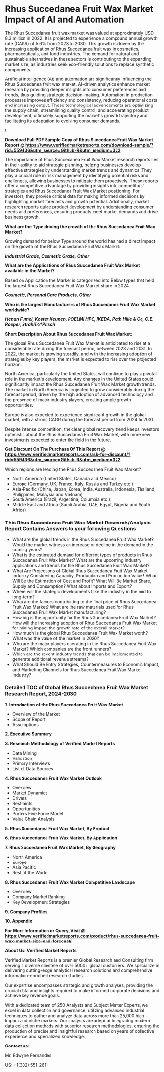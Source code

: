 <meta name="title" content="Global Rhus Succedanea Fruit Wax Market Impact of AI and Automation"><meta name="description" content="The Rhus Succedanea fruit wax market was valued at approximately USD 8.3 million in 2022. It is projected to experience a compound annual growth rate (CAGR) of 5.6% fr"><meta name="title" content="Rhus Succedanea Fruit Wax Market Size, Share, Scope, Trends, Growth, Opportunities, Analysis, Forecast"><h1>Rhus Succedanea Fruit Wax Market Impact of AI and Automation</h1><p>The Rhus Succedanea fruit wax market was valued at approximately USD 8.3 million in 2022. It is projected to experience a compound annual growth rate (CAGR) of 5.6% from 2023 to 2030. This growth is driven by the increasing application of Rhus Succedanea fruit wax in cosmetics, pharmaceuticals, and food industries. The demand for natural and sustainable alternatives in these sectors is contributing to the expanding market size, as industries seek eco-friendly solutions to replace synthetic components.</p><p>Artificial Intelligence (AI) and automation are significantly influencing the Rhus Succedanea fruit wax market. AI-driven analytics enhance market research by providing deeper insights into consumer preferences and trends, thus guiding strategic decision-making. Automation in production processes improves efficiency and consistency, reducing operational costs and increasing output. These technological advancements are optimizing the supply chain, streamlining quality control, and accelerating product development, ultimately supporting the market's growth trajectory and facilitating its adaptation to evolving consumer demands.</p>t</p><p id="" class=""><strong>Download Full PDF Sample Copy of Rhus Succedanea Fruit Wax Market Report @ <a href="https://www.verifiedmarketreports.com/download-sample/?rid=559436&utm_source=Github-R&utm_medium=322" target="_blank">https://www.verifiedmarketreports.com/download-sample/?rid=559436&utm_source=Github-R&utm_medium=322</a></strong></p><p>The importance of&nbsp;Rhus Succedanea Fruit Wax Market research reports lies in their ability to aid strategic planning, helping businesses develop effective strategies by understanding market trends and dynamics. They play a crucial role in risk management by identifying potential risks and challenges, allowing businesses to mitigate them proactively. These reports offer a competitive advantage by providing insights into competitors' strategies and Rhus Succedanea Fruit Wax Market positioning. For investors, they provide critical data for making informed decisions by highlighting market forecasts and growth potential. Additionally, market research reports guide product development by understanding consumer needs and preferences, ensuring products meet market demands and drive business growth.</p><p><strong>What are the&nbsp;Type driving the growth of the Rhus Succedanea Fruit Wax Market?</strong></p><p id="" class="">Growing demand for below Type around the world has had a direct impact on the growth of the Rhus Succedanea Fruit Wax Market:</p><em><strong>Industrial Grade, Cosmetic Grade, Other</strong></em></p><strong>What are the&nbsp;Applications&nbsp;of Rhus Succedanea Fruit Wax Market available in the Market?</strong></p><p id="" class="">Based on Application the Market is categorized into Below types that held the largest Rhus Succedanea Fruit Wax Market share In 2024.</p><em><strong>Cosmetic, Personal Care Products, Other</strong></em></p><strong>Who is the largest Manufacturers of Rhus Succedanea Fruit Wax Market worldwide?</strong></p><p><em><strong>Henan Fumei, Koster Keunen, ROELMI HPC, IKEDA, Poth Hille & Co, C.E. Roeper, Strahlï¼†Pitsch</strong></em></p><p id="" class=""><strong>Short Description About Rhus Succedanea Fruit Wax Market:</strong></p><p>The global Rhus Succedanea Fruit Wax Market is anticipated to rise at a considerable rate during the forecast period, between 2023 and 2031. In 2022, the market is growing steadily, and with the increasing adoption of strategies by key players, the market is expected to rise over the projected horizon.</p><p>North America, particularly the United States, will continue to play a pivotal role in the market's development. Any changes in the United States could significantly impact the Rhus Succedanea Fruit Wax Market growth trends. The market in North America is projected to grow considerably during the forecast period, driven by the high adoption of advanced technology and the presence of major industry players, creating ample growth opportunities.</p><p>Europe is also expected to experience significant growth in the global market, with a strong CAGR during the forecast period from 2024 to 2031.</p><p>Despite intense competition, the clear global recovery trend keeps investors optimistic about the Rhus Succedanea Fruit Wax Market, with more new investments expected to enter the field in the future.</p><p id="" class=""><strong>Get Discount On The Purchase Of This Report @ <a href="https://www.verifiedmarketreports.com/ask-for-discount/?rid=559436&utm_source=Github-R&utm_medium=322" target="_blank">https://www.verifiedmarketreports.com/ask-for-discount/?rid=559436&utm_source=Github-R&utm_medium=322</a></strong></p>Which regions are leading the Rhus Succedanea Fruit Wax Market?</p><ul><li>North America (United States, Canada and Mexico)</li><li>Europe (Germany, UK, France, Italy, Russia and Turkey etc.)</li><li>Asia-Pacific (China, Japan, Korea, India, Australia, Indonesia, Thailand, Philippines, Malaysia and Vietnam)</li><li>South America (Brazil, Argentina, Columbia etc.)</li><li>Middle East and Africa (Saudi Arabia, UAE, Egypt, Nigeria and South Africa)</li></ul><h3 id="" class="">This Rhus Succedanea Fruit Wax Market Research/Analysis Report Contains Answers to your following Questions</h3><ul><li>What are the global trends in the Rhus Succedanea Fruit Wax Market? Would the market witness an increase or decline in the demand in the coming years?</li><li>What is the estimated demand for different types of products in Rhus Succedanea Fruit Wax Market? What are the upcoming industry applications and trends for the Rhus Succedanea Fruit Wax Market?</li><li>What Are Projections of Global Rhus Succedanea Fruit Wax Market Industry Considering Capacity, Production and Production Value? What Will Be the Estimation of Cost and Profit? What Will Be Market Share, Supply and Consumption? What about imports and Export?</li><li>Where will the strategic developments take the industry in the mid to long-term?</li><li>What are the factors contributing to the final price of Rhus Succedanea Fruit Wax Market? What are the raw materials used for Rhus Succedanea Fruit Wax Market manufacturing?</li><li>How big is the opportunity for the Rhus Succedanea Fruit Wax Market? How will the increasing adoption of Rhus Succedanea Fruit Wax Market for mining impact the growth rate of the overall market?</li><li>How much is the global Rhus Succedanea Fruit Wax Market worth? What was the value of the market In 2020?</li><li>Who are the major players operating in the Rhus Succedanea Fruit Wax Market? Which companies are the front runners?</li><li>Which are the recent industry trends that can be implemented to generate additional revenue streams?</li><li>What Should Be Entry Strategies, Countermeasures to Economic Impact, and Marketing Channels for Rhus Succedanea Fruit Wax Market Industry?</li></ul><h3 id="" class="">Detailed TOC of Global Rhus Succedanea Fruit Wax Market Research Report, 2024-2030</h3><p id="" class=""><strong>1. Introduction of the Rhus Succedanea Fruit Wax Market</strong></p><ul><li>Overview of the Market</li><li>Scope of Report</li><li>Assumptions</li></ul><p id="" class=""><strong>2. Executive Summary</strong></p><p id="" class=""><strong>3. Research Methodology of Verified Market Reports</strong></p><ul><li>Data Mining</li><li>Validation</li><li>Primary Interviews</li><li>List of Data Sources</li></ul><p id="" class=""><strong>4. Rhus Succedanea Fruit Wax Market Outlook</strong></p><ul><li>Overview</li><li>Market Dynamics</li><li>Drivers</li><li>Restraints</li><li>Opportunities</li><li>Porters Five Force Model</li><li>Value Chain Analysis</li></ul><p id="" class=""><strong>5. Rhus Succedanea Fruit Wax Market, By Product</strong></p><p id="" class=""><strong>6. Rhus Succedanea Fruit Wax Market, By Application</strong></p><p id="" class=""><strong>7. Rhus Succedanea Fruit Wax Market, By Geography</strong></p><ul><li>North America</li><li>Europe</li><li>Asia Pacific</li><li>Rest of the World</li></ul><p id="" class=""><strong>8. Rhus Succedanea Fruit Wax Market Competitive Landscape</strong></p><ul><li>Overview</li><li>Company Market Ranking</li><li>Key Development Strategies</li></ul><p id="" class=""><strong>9. Company Profiles</strong></p><p id="" class=""><strong>10. Appendix</strong></p><p id="" class=""><strong>For More Information or Query, Visit @ <a href="https://www.verifiedmarketreports.com/product/rhus-succedanea-fruit-wax-market-size-and-forecast/" target="_blank">https://www.verifiedmarketreports.com/product/rhus-succedanea-fruit-wax-market-size-and-forecast/</a></strong></p><p id="" class=""><strong>About Us: Verified Market Reports</strong></p><p id="" class="">Verified Market Reports is a premier Global Research and Consulting firm serving a diverse clientele of over 5000+ global customers. We specialize in delivering cutting-edge analytical research solutions and comprehensive information-enriched research studies.</p><p id="" class="">Our expertise encompasses strategic and growth analyses, providing the crucial data and insights required to make informed corporate decisions and achieve key revenue goals.</p><p id="" class="">With a dedicated team of 250 Analysts and Subject Matter Experts, we excel in data collection and governance, utilizing advanced industrial techniques to gather and analyze data across more than 25,000 high-impact and niche markets. Our analysts are adept at integrating modern data collection methods with superior research methodologies, ensuring the production of precise and insightful research based on years of collective experience and specialized knowledge.</p><p id="" class=""><strong>Contact us:</strong></p><p id="" class="">Mr. Edwyne Fernandes</p><p id="" class="">US: +1(302) 551-2611</p>